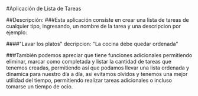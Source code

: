 #Aplicación de Lista de Tareas

##Descripción:
###Esta aplicación consiste en crear una lista de tareas de cualquier tipo, ingresando, un nombre de la tarea y una descripcion por ejemplo:

####"Lavar los platos" decripcion: "La cocina debe quedar ordenada"

###También podemos apreciar que tiene funciones adicionales permitiendo eliminar, marcar como completada y listar la cantidad de tareas que tenemos creadas, permitiendo así que podamos llevar una lista ordenada y dinamica para nuestro día a día, asi evitamos olvidos y tenemos una mejor utilidad del tiempo, permitiendo realizar tareas adicionales o incluso tomarse un tiempo de ocio.
